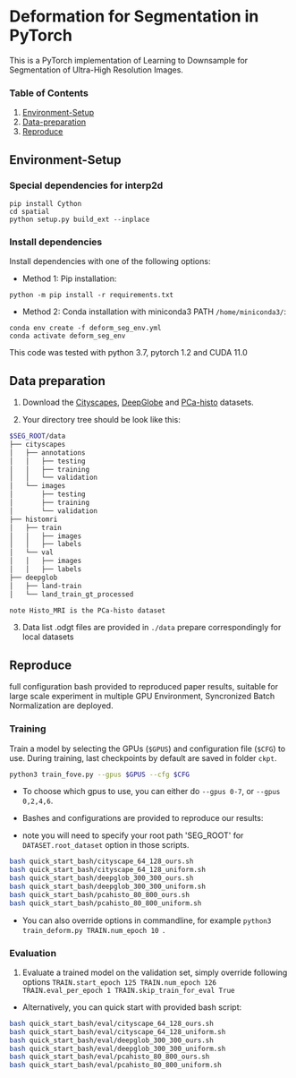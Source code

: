 # Deformation for Segmentation in PyTorch

This is a PyTorch implementation of Learning to Downsample for Segmentation of Ultra-High Resolution Images.

### Table of Contents
1. [Environment-Setup](#environment-Setup)
1. [Data-preparation](#data-preparation)
1. [Reproduce](#reproduce)

## Environment-Setup

### Special dependencies for interp2d

```
pip install Cython
cd spatial
python setup.py build_ext --inplace
```

### Install dependencies
Install dependencies with one of the following options:
* Method 1: Pip installation:
```
python -m pip install -r requirements.txt
```
* Method 2: Conda installation with miniconda3 PATH ```/home/miniconda3/```:
```
conda env create -f deform_seg_env.yml
conda activate deform_seg_env
```
This code was tested with python 3.7, pytorch 1.2 and CUDA 11.0

## Data preparation
1. Download the [Cityscapes](https://www.cityscapes-dataset.com/), [DeepGlobe](https://competitions.codalab.org/competitions/18468) and [PCa-histo](to-be-released) datasets.

2. Your directory tree should be look like this:
````bash
$SEG_ROOT/data
├── cityscapes
│   ├── annotations
│   │   ├── testing
│   │   ├── training
│   │   └── validation
│   └── images
│       ├── testing
│       ├── training
│       └── validation
├── histomri
│   ├── train
│   │   ├── images
│   │   ├── labels
│   └── val
│   │   ├── images
│   │   ├── labels
├── deepglob
│   ├── land-train
│   └── land_train_gt_processed

note Histo_MRI is the PCa-histo dataset
````

3. Data list .odgt files are provided in ```./data``` prepare correspondingly for local datasets


## Reproduce
full configuration bash provided to reproduced paper results, suitable for large scale experiment in multiple GPU Environment, Syncronized Batch Normalization are deployed.

### Training
Train a model by selecting the GPUs (```$GPUS```) and configuration file (```$CFG```) to use. During training, last checkpoints by default are saved in folder ```ckpt```.
```bash
python3 train_fove.py --gpus $GPUS --cfg $CFG
```
- To choose which gpus to use, you can either do ```--gpus 0-7```, or ```--gpus 0,2,4,6```.

* Bashes and configurations are provided to reproduce our results:

- note you will need to specify your root path 'SEG_ROOT' for ```DATASET.root_dataset``` option in those scripts.

```bash
bash quick_start_bash/cityscape_64_128_ours.sh
bash quick_start_bash/cityscape_64_128_uniform.sh
bash quick_start_bash/deepglob_300_300_ours.sh
bash quick_start_bash/deepglob_300_300_uniform.sh
bash quick_start_bash/pcahisto_80_800_ours.sh
bash quick_start_bash/pcahisto_80_800_uniform.sh
```

* You can also override options in commandline, for example  ```python3 train_deform.py TRAIN.num_epoch 10 ```.


### Evaluation
1. Evaluate a trained model on the validation set, simply override following options ```TRAIN.start_epoch 125 TRAIN.num_epoch 126 TRAIN.eval_per_epoch 1 TRAIN.skip_train_for_eval True```

* Alternatively, you can quick start with provided bash script:
```bash
bash quick_start_bash/eval/cityscape_64_128_ours.sh
bash quick_start_bash/eval/cityscape_64_128_uniform.sh
bash quick_start_bash/eval/deepglob_300_300_ours.sh
bash quick_start_bash/eval/deepglob_300_300_uniform.sh
bash quick_start_bash/eval/pcahisto_80_800_ours.sh
bash quick_start_bash/eval/pcahisto_80_800_uniform.sh
```
